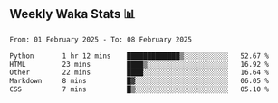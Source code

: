 ## Weekly Waka Stats 📊
<!--START_SECTION:waka-->

```txt
From: 01 February 2025 - To: 08 February 2025

Python       1 hr 12 mins    █████████████▒░░░░░░░░░░░   52.67 %
HTML         23 mins         ████▒░░░░░░░░░░░░░░░░░░░░   16.92 %
Other        22 mins         ████░░░░░░░░░░░░░░░░░░░░░   16.64 %
Markdown     8 mins          █▓░░░░░░░░░░░░░░░░░░░░░░░   06.05 %
CSS          7 mins          █▒░░░░░░░░░░░░░░░░░░░░░░░   05.10 %
```

<!--END_SECTION:waka-->

<!--

Here are some ideas to get you started:

- 🔭 I’m currently working on (way to add branches committed on)
- 🌱 I’m currently learning Web Frameworks and Machine Learning! (Lisp, JS (react & angular), Python, and __)
- 💬 Ask me about ...
- 📫 How to reach me: 
- 😄 Pronouns: He/Him/His
- ⚡ Fun fact: ...

that-recsys-lab
-->
